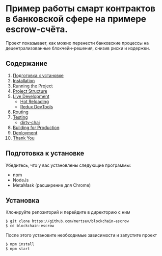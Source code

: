 ﻿# Пример работы смарт контрактов в банковской сфере на примере escrow-счёта.

Проект показывает, как можно перенести банковские процессы на децентрализованные блокчейн-решения, снизив риски и издержки.

## Содержание
1. [Подготовка к установке](#подготовка-к-установке)
1. [Installation](#getting-started)
1. [Running the Project](#running-the-project)
1. [Project Structure](#project-structure)
1. [Live Development](#local-development)
    * [Hot Reloading](#hot-reloading)
    * [Redux DevTools](#redux-devtools)
1. [Routing](#routing)
1. [Testing](#testing)
    * [dirty-chai](#dirty-chai)
1. [Building for Production](#building-for-production)
1. [Deployment](#deployment)
1. [Thank You](#thank-you)

## Подготовка к установке
Убедитесь, что у вас установлены следующие программы:
* npm
* NodeJs
* MetaMask (расширение для Chrome)

## Установка

Клонируйте репозиторий и перейдите в директорию с ним

```bash
$ git clone https://github.com/mertsev/blockchain-escrow
$ cd blockchain-escrow
```

После этого установите необходимые зависимости и запустите проект

```bash
$ npm install
$ npm start
```